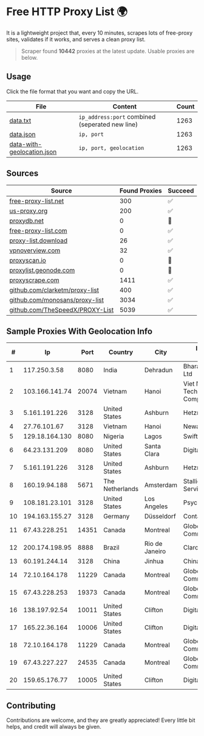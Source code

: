 
# Free HTTP Proxy List 🌍

It is a lightweight project that, every 10 minutes, scrapes lots of free-proxy sites, validates if it works, and serves a clean proxy list.


> Scraper found **10442** proxies at the latest update. Usable proxies are below.

## Usage

Click the file format that you want and copy the URL.


|File|Content|Count|
|----|-------|-----|
|[data.txt](https://raw.githubusercontent.com/themiralay/Proxy-List-World/master/data.txt)|`ip_address:port` combined (seperated new line)|1263|
|[data.json](https://raw.githubusercontent.com/themiralay/Proxy-List-World/master/data.json)|`ip, port`|1263|
|[data-with-geolocation.json](https://raw.githubusercontent.com/themiralay/Proxy-List-World/master/data-with-geolocation.json)|`ip, port, geolocation`|1263|

## Sources

|Source|Found Proxies|Succeed|
|------|-------------|-------|
|[free-proxy-list.net](https://free-proxy-list.net)|300|✅|
|[us-proxy.org](https://www.us-proxy.org)|200|✅|
|[proxydb.net](http://proxydb.net)|0|🚫|
|[free-proxy-list.com](https://free-proxy-list.com/?page=&port=&type%5B%5D=http&type%5B%5D=https&up_time=0&search=Search)|0|✅|
|[proxy-list.download](https://www.proxy-list.download/HTTP)|26|✅|
|[vpnoverview.com](https://vpnoverview.com/privacy/anonymous-browsing/free-proxy-servers)|32|✅|
|[proxyscan.io](https://www.proxyscan.io)|0|🚫|
|[proxylist.geonode.com](https://proxylist.geonode.com/api/proxy-list?limit=300&page=1&sort_by=lastChecked&sort_type=desc&protocols=http,https)|0|🚫|
|[proxyscrape.com](https://api.proxyscrape.com/v2/?request=displayproxies&protocol=http&timeout=10000&country=all&ssl=all&anonymity=all)|1411|✅|
|[github.com/clarketm/proxy-list](https://raw.githubusercontent.com/clarketm/proxy-list/master/proxy-list-raw.txt)|400|✅|
|[github.com/monosans/proxy-list](https://raw.githubusercontent.com/monosans/proxy-list/main/proxies/http.txt)|3034|✅|
|[github.com/TheSpeedX/PROXY-List](https://raw.githubusercontent.com/TheSpeedX/PROXY-List/master/http.txt)|5039|✅|


## Sample Proxies With Geolocation Info

|#|Ip|Port|Country|City|Internet Service Provider|
|-|--|----|-------|----|-------------------------|
|1|117.250.3.58|8080|India|Dehradun|Bharat Sanchar Nigam Ltd|
|2|103.166.141.74|20074|Vietnam|Hanoi|Viet NAM Cloud Technology Joint Stock Company|
|3|5.161.191.226|3128|United States|Ashburn|Hetzner Online GmbH|
|4|27.76.101.67|3128|Vietnam|Hanoi|Newass2011xDSLHCMC|
|5|129.18.164.130|8080|Nigeria|Lagos|Swift Networks Limited|
|6|64.23.131.209|8080|United States|Santa Clara|DigitalOcean, LLC|
|7|5.161.191.226|3128|United States|Ashburn|Hetzner Online GmbH|
|8|160.19.94.188|5671|The Netherlands|Amsterdam|Stallion Network Services Limited|
|9|108.181.23.101|3128|United States|Los Angeles|Psychz Networks|
|10|194.163.155.27|3128|Germany|Düsseldorf|Contabo GmbH|
|11|67.43.228.251|14351|Canada|Montreal|GloboTech Communications|
|12|200.174.198.95|8888|Brazil|Rio de Janeiro|Claro S.A|
|13|60.191.244.14|3128|China|Jinhua|Chinanet|
|14|72.10.164.178|11229|Canada|Montreal|GloboTech Communications|
|15|67.43.228.253|19373|Canada|Montreal|GloboTech Communications|
|16|138.197.92.54|10011|United States|Clifton|DigitalOcean, LLC|
|17|165.22.36.164|10006|United States|Clifton|DigitalOcean, LLC|
|18|72.10.164.178|11229|Canada|Montreal|GloboTech Communications|
|19|67.43.227.227|24535|Canada|Montreal|GloboTech Communications|
|20|159.65.176.77|10005|United States|Clifton|DigitalOcean, LLC|



## Contributing

Contributions are welcome, and they are greatly appreciated! Every
little bit helps, and credit will always be given.

